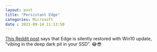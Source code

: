 ```yaml
---
layout: post
title: "Persistant Edge" 
categories: Microsoft
date : 2021-09-14 11:13:50
---
```



[This Reddit post](https://www.reddit.com/r/privacy/comments/pnk19a/edge_silently_restored_with_win_10_update/) says that Edge is silently restored with Win10 update, “vibing in the deep dark pit in your SSD”. 😂😎
